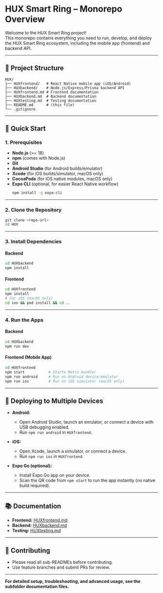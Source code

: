 # HUX Smart Ring – Monorepo Overview

Welcome to the HUX Smart Ring project!  
This monorepo contains everything you need to run, develop, and deploy the HUX Smart Ring ecosystem, including the mobile app (frontend) and backend API.

---

## 📁 Project Structure

```
HUX/
├── HUXfrontend/   # React Native mobile app (iOS/Android)
├── HUXbackend/    # Node.js/Express/Prisma backend API
├── HUXfrontend.md # Frontend documentation
├── HUXbackend.md  # Backend documentation
├── HUXtesting.md  # Testing documentation
├── README.md      # (this file)
└── .gitignore
```

---

## 🚀 Quick Start

### 1. **Prerequisites**

- **Node.js** (>= 18)
- **npm** (comes with Node.js)
- **Git**
- **Android Studio** (for Android builds/emulator)
- **Xcode** (for iOS builds/simulator, macOS only)
- **CocoaPods** (for iOS native modules, macOS only)
- **Expo CLI** (optional, for easier React Native workflow)
  ```sh
  npm install -g expo-cli
  ```

---

### 2. **Clone the Repository**

```sh
git clone <repo-url>
cd HUX
```

---

### 3. **Install Dependencies**

#### Backend
```sh
cd HUXbackend
npm install
```

#### Frontend
```sh
cd HUXfrontend
npm install
# For iOS (macOS only)
cd ios && pod install && cd ..
```

---

### 4. **Run the Apps**

#### Backend
```sh
cd HUXbackend
npm run dev
```

#### Frontend (Mobile App)
```sh
cd HUXfrontend
npm start           # Starts Metro bundler
npm run android     # Run on Android device/emulator
npm run ios         # Run on iOS simulator (macOS only)
```

---

## 📱 Deploying to Multiple Devices

- **Android:**  
  - Open Android Studio, launch an emulator, or connect a device with USB debugging enabled.
  - Run `npm run android` in `HUXfrontend`.

- **iOS:**  
  - Open Xcode, launch a simulator, or connect a device.
  - Run `npm run ios` in `HUXfrontend`.

- **Expo Go (optional):**  
  - Install Expo Go app on your device.
  - Scan the QR code from `npm start` to run the app instantly (no native build required).

---

## 📚 Documentation

- **Frontend:** [HUXfrontend.md](./HUXfrontend.md)
- **Backend:** [HUXbackend.md](./HUXbackend.md)
- **Testing:** [HUXtesting.md](./HUXtesting.md)

---

## 🤝 Contributing

- Please read all sub-READMEs before contributing.
- Use feature branches and submit PRs for review.

---

**For detailed setup, troubleshooting, and advanced usage, see the subfolder documentation files.** 